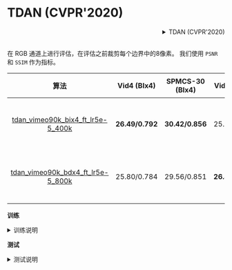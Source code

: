 # TDAN (CVPR'2020)

<!-- [ALGORITHM] -->
<details>
<summary align="right">TDAN (CVPR'2020)</summary>

```bibtex
@InProceedings{tian2020tdan,
  title={TDAN: Temporally-Deformable Alignment Network for Video Super-Resolution},
  author={Tian, Yapeng and Zhang, Yulun and Fu, Yun and Xu, Chenliang},
  booktitle = {Proceedings of the IEEE conference on Computer Vision and Pattern Recognition},
  year = {2020}
}
```

</details>

<br/>

在 RGB 通道上进行评估，在评估之前裁剪每个边界中的8像素。
我们使用 `PSNR` 和 `SSIM` 作为指标。

|                                               算法                                              |   Vid4 (BIx4)   | SPMCS-30 (BIx4) |   Vid4 (BDx4)   | SPMCS-30 (BDx4) |                                                                                                         下载                                                                                                        |
|:-------------------------------------------------------------------------------------------------:|:---------------:|:---------------:|:---------------:|:---------------:|:-----------------------------------------------------------------------------------------------------------------------------------------------------------------------------------------------------------------------:|
| [tdan_vimeo90k_bix4_ft_lr5e-5_400k](/configs/restorers/tdan/tdan_vimeo90k_bix4_ft_lr5e-5_400k.py) | **26.49/0.792** | **30.42/0.856** |   25.93/0.772   |   29.69/0.842   | [模型](https://download.openmmlab.com/mmediting/restorers/tdan/tdan_vimeo90k_bix4_20210528-739979d9.pth) \| [日志](https://download.openmmlab.com/mmediting/restorers/tdan/tdan_vimeo90k_bix4_20210528_135616.log.json) |
| [tdan_vimeo90k_bdx4_ft_lr5e-5_800k](/configs/restorers/tdan/tdan_vimeo90k_bdx4_ft_lr5e-5_800k.py) |   25.80/0.784   |   29.56/0.851   | **26.87/0.815** | **30.77/0.868** | [模型](https://download.openmmlab.com/mmediting/restorers/tdan/tdan_vimeo90k_bdx4_20210528-c53ab844.pth) \| [日志](https://download.openmmlab.com/mmediting/restorers/tdan/tdan_vimeo90k_bdx4_20210528_122401.log.json) |

**训练**

<details>
<summary>训练说明</summary>

您可以使用以下命令来训练模型。

```shell
./tools/dist_train.sh ${CONFIG_FILE} ${GPU_NUM} [optional arguments]
```

TDAN 训练有两个阶段。

**阶段 1**: 以更大的学习率训练 (1e-4)

```shell
./tools/dist_train.sh configs/restorers/tdan/tdan_vimeo90k_bix4_lr1e-4_400k.py 8
```

**阶段 2**: 以较小的学习率进行微调 (5e-5)

```shell
./tools/dist_train.sh configs/restorers/tdan/tdan_vimeo90k_bix4_ft_lr5e-5_400k.py 8
```

更多细节可以参考 [getting_started](/docs/zh_cn/getting_started.md#train-a-model) 中的 **Train a model** 部分。
</details>

**测试**

<details>
<summary>测试说明</summary>

您可以使用以下命令来测试模型。

```shell
python tools/test.py ${CONFIG_FILE} ${CHECKPOINT_FILE} [--out ${RESULT_FILE}] [--save-path ${IMAGE_SAVE_PATH}]
```

示例：使用 `bicubic` 下采样在 SPMCS-30 上测试 TDAN。

```shell
python tools/test.py configs/restorers/tdan/tdan_vimeo90k_bix4_ft_lr5e-5_400k.py  checkpoints/SOME_CHECKPOINT.pth --save_path outputs/
```

更多细节可以参考 [getting_started](/docs/zh_cn/getting_started.md#inference-with-pretrained-models) 中的 **Inference with pretrained models** 部分。
</details>
